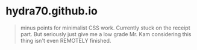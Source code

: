 # hydra70.github.io
>minus points for minimalist CSS work.
  Currently stuck on the receipt part.
But seriously just give me a low grade Mr. Kam considering this thing isn't even REMOTELY finished.
